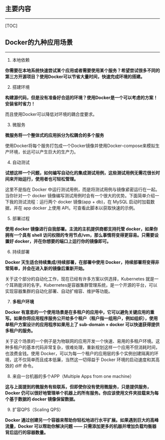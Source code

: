 ## 主要内容
----

[TOC]

## Docker的九种应用场景
----

1. 本地依赖

**你需要在本地系统快速尝试某个应用或者需要使用某个服务？希望尝试很多不同的第三方开源项目？使用Docker可以节省大量时间，快速完成环境的搭建。**

2. 搭建环境

**构建源代码，但是没有准备好合适的环境？使用Docker是一个可以考虑的方案！安装省时省力！**

而且使用Docker可以降低对环境的耦合度要求。

3. 微服务

**微服务将一个整体式的应用拆分为松耦合的多个服务**

使用Docker将每个服务打包成一个Docker镜像并使用Docker-compose来模拟生产环境，长远可以产生巨大的生产力。

4. 自动测试

**试想这样一个问题，如何编写自动化的集成测试用例，这些测试用例无需花很长时间来开始运行，使用者也可轻松管理。**

这里不是指在 Docker 中运行测试用例，而是将测试用例与镜像紧密运行在一起。当你针对一个 docker 镜像编写测试用例时会有一个很大的优势。下面简单介绍一下我的测试流程：运行两个 docker 镜像(app + db)，在 MySQL 启动时加载数据，并在 app docker 上使用 API。可查看此脚本以获取快速的示例。

5. 部署过程

**使用 docker 镜像进行自我部署。主流的主机提供商都支持托管 docker，如果你拥有一个具有 shell 访问权限的专用节点/vm，那么事情将变得更容易。只需要设置好 docker，并在你想要的端口上运行你的镜像即可。**

6. 持续部署

**Docker 天生适合持续集成/持续部署，在部署中使用 Docker，持续部署将变得非常简单，并会在进入新的镜像后重新开始。**

关于这个部分的自动化工作，现在已经有许多方案以供选择，Kubernetes 就是一个耳熟能详的名字。Kubernetes是容器集群管理系统，是一个开源的平台，可以实现容器集群的自动化部署、自动扩缩容、维护等功能。

7. **多租户环境**

**Docker 有意思的一个使用场景是在多租户的应用中，它可以避免关键应用的重写。如果你将应用程序服务公开给多个租户（租户指一组用户，例如组织），使用单租户方案设计的应用程序如果用上了 sub-domain + docker 可以快速获得提供多租户的服务。**

关于这个场景的一个例子是为物联网的应用开发一个快速、易用的多租户环境。这种多租户的基本代码非常复杂，很难处理，重新规划这样一个应用不但消耗时间，也浪费金钱。使用 Docker，可以为每一个租户的应用层的多个实例创建隔离的环境，这不仅简单而且成本低廉，当然这一切得益于 Docker 环境的启动速度和其高效的 diff 命令。

8. 来自一台机器的多个APP（Multiple Apps from one machine）

**这与上面提到的微服务有些联系，但即使你没有使用微服务，只是提供服务，Docker 仍可以很好地管理单个机器上的所有服务。你应该使用文件夹挂载来为每个基于数据的 docker 镜像保留数据。**

9. 扩容QPS（Scaling QPS）

**Docker 通过创建另一个容器来帮助你轻松地进行水平扩展。如果遇到巨大的高峰流量，Docker 可以帮助你解决问题 —— 只需添加更多的机器并增加负载均衡器背后运行的容器数量。**
